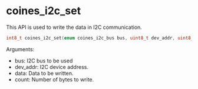 # coines_i2c_set

This API is used to write the data in I2C communication.

```C
int8_t coines_i2c_set(enum coines_i2c_bus bus, uint8_t dev_addr, uint8_t *data, uint8_t count);
```

Arguments:

- bus: I2C bus to be used
- dev_addr: I2C device address.
- data: Data to be written.
- count: Number of bytes to write.